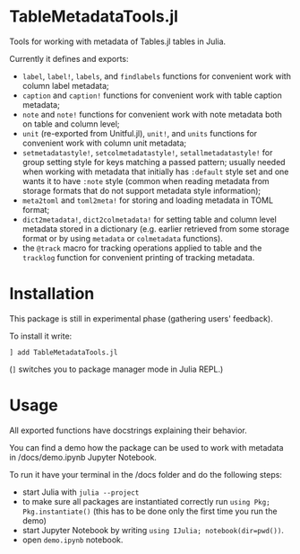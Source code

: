 # TableMetadataTools.jl
Tools for working with metadata of Tables.jl tables in Julia.

Currently it defines and exports:
* `label`, `label!`, `labels`, and `findlabels` functions for convenient work
  with column label metadata;
* `caption` and `caption!` functions for convenient work with table caption
  metadata;
* `note` and `note!` functions for convenient work with note metadata both on
  table and column level;
* `unit` (re-exported from Unitful.jl), `unit!`, and `units` functions for
  convenient work with column unit metadata;
* `setmetadatastyle!`, `setcolmetadatastyle!`, `setallmetadatastyle!` for group
  setting style for keys matching a passed pattern; usually needed when working
  with metadata that initially has `:default` style set and one wants it to
  have `:note` style (common when reading metadata from storage formats that do
  not support metadata style information);
* `meta2toml` and `toml2meta!` for storing and loading metadata in TOML format;
* `dict2metadata!`, `dict2colmetadata!` for setting table and column level
  metadata stored in a dictionary (e.g. earlier retrieved from some storage
  format or by using `metadata` or `colmetadata` functions).
* the `@track` macro for tracking operations applied to table and
  the `tracklog` function for convenient printing of tracking metadata.

# Installation

This package is still in experimental phase (gathering users' feedback).

To install it write:

```
] add TableMetadataTools.jl
```

(`]` switches you to package manager mode in Julia REPL.)

# Usage

All exported functions have docstrings explaining their behavior.

You can find a demo how the package can be used to work with metadata
in /docs/demo.ipynb Jupyter Notebook.

To run it have your terminal in the /docs folder and do the following steps:
* start Julia with `julia --project`
* to make sure all packages are instantiated correctly run
  `using Pkg; Pkg.instantiate()` (this has to be done only the first time
  you run the demo)
* start Jupyter Notebook by writing `using IJulia; notebook(dir=pwd())`.
* open `demo.ipynb` notebook.

